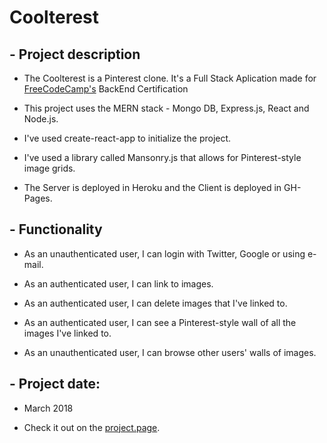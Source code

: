 # Coolterest

## - Project description

+ The Coolterest is a Pinterest clone. It's a Full Stack Aplication made for [FreeCodeCamp's](https://www.freecodecamp.org/) BackEnd Certification

+ This project uses the MERN stack - Mongo DB, Express.js, React and Node.js.

+ I've used create-react-app to initialize the project.

+ I've used a library called Mansonry.js that allows for Pinterest-style image grids.

+ The Server is deployed in Heroku and the Client is deployed in GH-Pages.

## - Functionality

+ As an unauthenticated user, I can login with Twitter, Google or using e-mail.

+ As an authenticated user, I can link to images.

+ As an authenticated user, I can delete images that I've linked to.

+ As an authenticated user, I can see a Pinterest-style wall of all the images I've linked to.

+ As an unauthenticated user, I can browse other users' walls of images.

## - Project date:

+ March 2018

+ Check it out on the [project.page](https://joao-henrique.github.io/Coolterest/).
